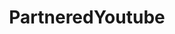 ---
title: PartneredYoutube
crosslinks:
- letsplay
- Demonetized
- Anxiety
- IAmA
- AMAAggregator
- Entrepreneur
- halo
- Wildlands
- autotldr
- Filmmakers
- vidme
- BusinessOfMedia
- Serendipity
- Thunder
- Overwatch
- CGPGrey
---